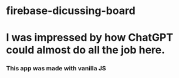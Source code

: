 # firebase-dicussing-board
# I was impressed by how ChatGPT could almost do all the job here.
### This app was made with vanilla JS
